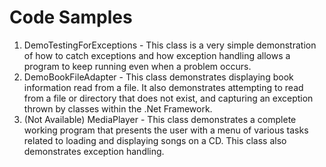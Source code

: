 ---
---
# Code Samples

1. DemoTestingForExceptions - This class is a very simple demonstration of how to catch exceptions and how exception handling allows a program to keep running even when a problem occurs.
2. DemoBookFileAdapter - This class demonstrates displaying book information read from a file. It also demonstrates attempting to read from a file or directory that does not exist, and capturing an exception thrown by classes within the .Net Framework.
3. (Not Available) MediaPlayer - This class demonstrates a complete working program that presents the user with a menu of various tasks related to loading and displaying songs on a CD. This class also demonstrates exception handling.
